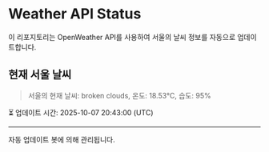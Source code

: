 
# Weather API Status

이 리포지토리는 OpenWeather API를 사용하여 서울의 날씨 정보를 자동으로 업데이트합니다.

## 현재 서울 날씨
> 서울의 현재 날씨: broken clouds, 온도: 18.53°C, 습도: 95%

⏳ 업데이트 시간: 2025-10-07 20:43:00 (UTC)

---
자동 업데이트 봇에 의해 관리됩니다.
